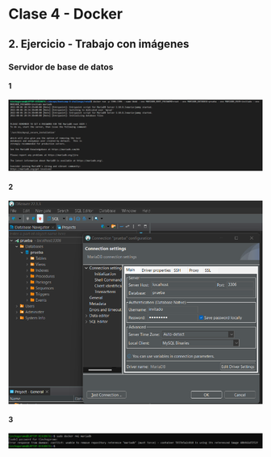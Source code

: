 # Clase 4 - Docker

## 2. Ejercicio - Trabajo con imágenes

### Servidor de base de datos

#### 1

![Esta es una imagen](01.png)

#### 2

![Esta es una imagen](02.png)

#### 3

![Esta es una imagen](03.png)